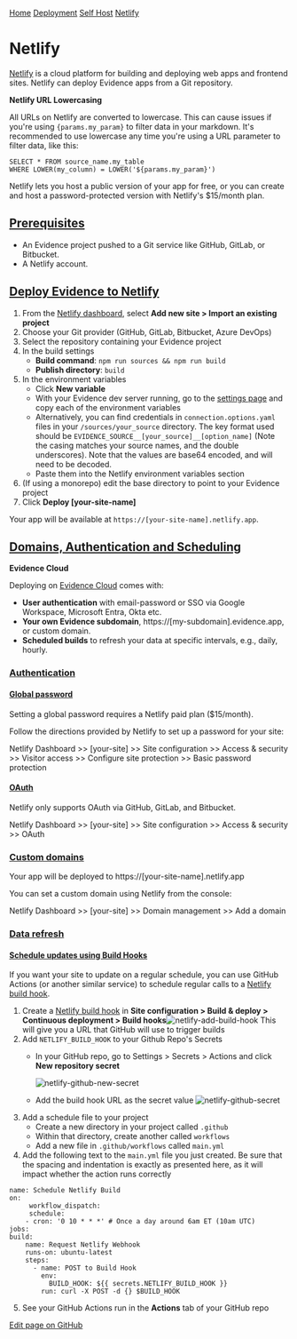 [Home](https://docs.evidence.dev/) [Deployment](https://docs.evidence.dev/deployment) [Self Host](https://docs.evidence.dev/deployment/self-host) [Netlify](https://docs.evidence.dev/deployment/self-host/netlify)

# Netlify

[Netlify](https://www.netlify.com/) is a cloud platform for building and deploying web apps and frontend sites. Netlify can deploy Evidence apps from a Git repository.

**Netlify URL Lowercasing**

All URLs on Netlify are converted to lowercase. This can cause issues if you're using `{params.my_param}` to filter data in your markdown. It's recommended to use lowercase any time you're using a URL parameter to filter data, like this:

```text-sm sql
SELECT * FROM source_name.my_table
WHERE LOWER(my_column) = LOWER('${params.my_param}')
```

Netlify lets you host a public version of your app for free, or you can create and host a password-protected version with Netlify's $15/month plan.

## [Prerequisites](https://docs.evidence.dev/deployment/self-host/netlify\#prerequisites)

- An Evidence project pushed to a Git service like GitHub, GitLab, or Bitbucket.
- A Netlify account.

## [Deploy Evidence to Netlify](https://docs.evidence.dev/deployment/self-host/netlify\#deploy-evidence-to-netlify)

1. From the [Netlify dashboard](https://app.netlify.com/), select **Add new site > Import an existing project**
2. Choose your Git provider (GitHub, GitLab, Bitbucket, Azure DevOps)
3. Select the repository containing your Evidence project
4. In the build settings
   - **Build command**: `npm run sources && npm run build`
   - **Publish directory**: `build`
5. In the environment variables
   - Click **New variable**
   - With your Evidence dev server running, go to the [settings page](http://localhost:3000/settings#deploy) and copy each of the environment variables
   - Alternatively, you can find credentials in `connection.options.yaml` files in your `/sources/your_source` directory. The key format used should be `EVIDENCE_SOURCE__[your_source]__[option_name]` (Note the casing matches your source names, and the double underscores). Note that the values are base64 encoded, and will need to be decoded.
   - Paste them into the Netlify environment variables section
6. (If using a monorepo) edit the base directory to point to your Evidence project
7. Click **Deploy \[your-site-name\]**

Your app will be available at `https://[your-site-name].netlify.app`.

## [Domains, Authentication and Scheduling](https://docs.evidence.dev/deployment/self-host/netlify\#domains-authentication-and-scheduling)

**Evidence Cloud**

Deploying on [Evidence Cloud](https://docs.evidence.dev/deployment/cloud/evidence-cloud) comes with:

- **User authentication** with email-password or SSO via Google Workspace, Microsoft Entra, Okta etc.
- **Your own Evidence subdomain**, https://\[my-subdomain\].evidence.app, or custom domain.
- **Scheduled builds** to refresh your data at specific intervals, e.g., daily, hourly.

### [Authentication](https://docs.evidence.dev/deployment/self-host/netlify\#authentication)

#### [Global password](https://docs.evidence.dev/deployment/self-host/netlify\#global-password)

Setting a global password requires a Netlify paid plan ($15/month).

Follow the directions provided by Netlify to set up a password for your site:

Netlify Dashboard >> \[your-site\] >> Site configuration >> Access & security >> Visitor access >> Configure site protection >> Basic password protection

#### [OAuth](https://docs.evidence.dev/deployment/self-host/netlify\#oauth)

Netlify only supports OAuth via GitHub, GitLab, and Bitbucket.

Netlify Dashboard >> \[your-site\] >> Site configuration >> Access & security >> OAuth

### [Custom domains](https://docs.evidence.dev/deployment/self-host/netlify\#custom-domains)

Your app will be deployed to https://\[your-site-name\].netlify.app

You can set a custom domain using Netlify from the console:

Netlify Dashboard >> \[your-site\] >> Domain management >> Add a domain

### [Data refresh](https://docs.evidence.dev/deployment/self-host/netlify\#data-refresh)

#### [Schedule updates using Build Hooks](https://docs.evidence.dev/deployment/self-host/netlify\#schedule-updates-using-build-hooks)

If you want your site to update on a regular schedule, you can use GitHub Actions (or another similar service) to schedule regular calls to a [Netlify build hook](https://docs.netlify.com/configure-builds/build-hooks).

1. Create a [Netlify build hook](https://docs.netlify.com/configure-builds/build-hooks) in **Site configuration > Build & deploy > Continuous deployment > Build hooks**![netlify-add-build-hook](https://docs.evidence.dev/img/netlify-add-build-hook.png)
This will give you a URL that GitHub will use to trigger builds
2. Add `NETLIFY_BUILD_HOOK` to your Github Repo's Secrets
   - In your GitHub repo, go to Settings > Secrets > Actions and click **New repository secret**



     ![netlify-github-new-secret](https://docs.evidence.dev/img/netlify-github-new-secret.png)
   - Add the build hook URL as the secret value
     ![netlify-github-secret](https://docs.evidence.dev/img/netlify-github-secret.png)
3. Add a schedule file to your project
   - Create a new directory in your project called `.github`
   - Within that directory, create another called `workflows`
   - Add a new file in `.github/workflows` called `main.yml`
4. Add the following text to the `main.yml` file you just created. Be sure that the spacing and indentation is exactly as presented here, as it will impact whether the action runs correctly


```text-sm yaml
name: Schedule Netlify Build
on:
     workflow_dispatch:
     schedule:
    - cron: '0 10 * * *' # Once a day around 6am ET (10am UTC)
jobs:
build:
    name: Request Netlify Webhook
    runs-on: ubuntu-latest
    steps:
      - name: POST to Build Hook
        env:
          BUILD_HOOK: ${{ secrets.NETLIFY_BUILD_HOOK }}
        run: curl -X POST -d {} $BUILD_HOOK
```

5. See your GitHub Actions run in the **Actions** tab of your GitHub repo

[Edit page on GitHub](https://github.com/evidence-dev/evidence/edit/next/sites/docs/pages/deployment/self-host/netlify/index.md)
